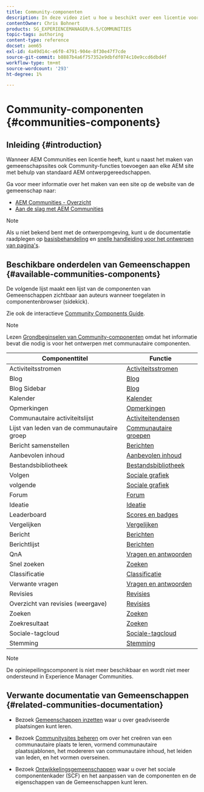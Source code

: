 ```yaml
---
title: Community-componenten
description: In deze video ziet u hoe u beschikt over een licentie voor AEM Communities. U kunt met de standaardprogramma's voor AEM maken ook Community-functies toevoegen aan elke AEM site.
contentOwner: Chris Bohnert
products: SG_EXPERIENCEMANAGER/6.5/COMMUNITIES
topic-tags: authoring
content-type: reference
docset: aem65
exl-id: 4a49d14c-e6f0-4791-904e-8f30e47f7cde
source-git-commit: b8887b4a6f757352e9dbfdf074c10e9ccd6dbd4f
workflow-type: tm+mt
source-wordcount: '293'
ht-degree: 1%

---
```


# Community-componenten {#communities-components}

## Inleiding {#introduction}

Wanneer AEM Communities een licentie heeft, kunt u naast het maken van gemeenschapssites ook Community-functies toevoegen aan elke AEM site met behulp van standaard AEM ontwerpgereedschappen.

Ga voor meer informatie over het maken van een site op de website van de gemeenschap naar:

* [AEM Communities - Overzicht](/help/communities/overview.md)
* [Aan de slag met AEM Communities](/help/communities/getting-started.md)

>[!NOTE]
>
>Als u niet bekend bent met de ontwerpomgeving, kunt u de documentatie raadplegen op [basisbehandeling](/help/sites-authoring/basic-handling.md) en [snelle handleiding voor het ontwerpen van pagina&#39;s](/help/sites-authoring/qg-page-authoring.md).

## Beschikbare onderdelen van Gemeenschappen {#available-communities-components}

De volgende lijst maakt een lijst van de componenten van Gemeenschappen zichtbaar aan auteurs wanneer toegelaten in componentenbrowser (sidekick).

Zie ook de interactieve [Community Components Guide](/help/communities/components-guide.md).

>[!NOTE]
>
>Lezen [Grondbeginselen van Community-componenten](/help/communities/basics.md) omdat het informatie bevat die nodig is voor het ontwerpen met communautaire componenten.

| **Componenttitel** | **Functie** |
|---|---|
| Activiteitsstromen | [Activiteitsstromen](/help/communities/activities.md) |
| Blog | [Blog](/help/communities/blog-feature.md) |
| Blog Sidebar | [Blog](/help/communities/blog-feature.md) |
| Kalender | [Kalender](/help/communities/calendar.md) |
| Opmerkingen | [Opmerkingen](/help/communities/comments.md) |
| Communautaire activiteitslijst | [Activiteitendensen](/help/communities/trends.md) |
| Lijst van leden van de communautaire groep | [Communautaire groepen](/help/communities/creating-groups.md) |
| Bericht samenstellen | [Berichten](/help/communities/configure-messaging.md) |
| Aanbevolen inhoud | [Aanbevolen inhoud](/help/communities/featured.md) |
| Bestandsbibliotheek | [Bestandsbibliotheek](/help/communities/file-library.md) |
| Volgen | [Sociale grafiek](/help/communities/socialgraph.md) |
| volgende | [Sociale grafiek](/help/communities/socialgraph.md) |
| Forum | [Forum](/help/communities/forum.md) |
| Ideatie | [Ideatie](/help/communities/ideation-feature.md) |
| Leaderboard | [Scores en badges](/help/communities/enabling-leaderboard.md) |
| Vergelijken | [Vergelijken](/help/communities/liking.md) |
| Bericht | [Berichten](/help/communities/configure-messaging.md) |
| Berichtlijst | [Berichten](/help/communities/configure-messaging.md) |
| QnA | [Vragen en antwoorden](/help/communities/working-with-qna.md) |
| Snel zoeken | [Zoeken](/help/communities/search.md) |
| Classificatie | [Classificatie](/help/communities/rating.md) |
| Verwante vragen | [Vragen en antwoorden](/help/communities/working-with-qna.md) |
| Revisies | [Revisies](/help/communities/reviews.md) |
| Overzicht van revisies (weergave) | [Revisies](/help/communities/reviews.md) |
| Zoeken | [Zoeken](/help/communities/search.md) |
| Zoekresultaat | [Zoeken](/help/communities/search.md) |
| Sociale-tagcloud | [Sociale-tagcloud](/help/communities/tagcloud.md) |
| Stemming | [Stemming](/help/communities/voting.md) |

>[!NOTE]
>
>De opiniepeilingscomponent is niet meer beschikbaar en wordt niet meer ondersteund in Experience Manager Communities.

## Verwante documentatie van Gemeenschappen {#related-communities-documentation}

* Bezoek [Gemeenschappen inzetten](/help/communities/deploy-communities.md) waar u over geadviseerde plaatsingen kunt leren.

* Bezoek [Communitysites beheren](/help/communities/administer-landing.md) om over het creëren van een communautaire plaats te leren, vormend communautaire plaatssjablonen, het modereren van communautaire inhoud, het leiden van leden, en het vormen overseinen.

* Bezoek [Ontwikkelingsgemeenschappen](/help/communities/communities.md) waar u over het sociale componentenkader (SCF) en het aanpassen van de componenten en de eigenschappen van de Gemeenschappen kunt leren.
